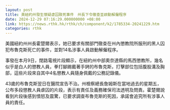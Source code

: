 ```yaml
---
layout: post
title: 美紐約州發生懷疑虐囚致死事件　州長下令徹查並啟動解僱程序
date: 2024-12-29 07:16:29.000000000 +08:00
link: https://news.rthk.hk/rthk/ch/component/k2/1785334-20241229.htm
categories: rthk
---
```


美國紐約州州長霍楚爾表示，她已要求有關部門徹查在州內懲教院所服刑的黑人囚犯布魯克斯死亡的事件，並對14名涉事人員啟動解僱程序。

事發在本月9日，閉路電視片段顯示，在紐約州中部奧奈達縣的馬西懲教所，幾名似乎是白人的懲教人員，拳打腳踢戴著手銬的布魯克斯，打擊部位包括腹股溝及胸部，這些片段來自其中4名懲教人員隨身佩戴的公務記錄儀。

43歲的布魯克斯翌日在醫院宣告不治。州檢察總長詹姆斯在當地過去的星期五，公布多段懲教人員虐囚的片段，表示有責任及義務確保司法透明及問責。霍楚爾說看到片段後感到憤怒及震驚，已要求調查布魯克斯的死因，承諾會追究所有涉事人員的責任。
